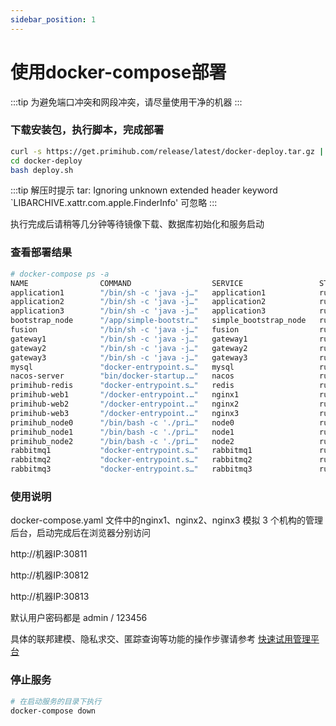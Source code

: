 ```yaml
---
sidebar_position: 1
---
```


# 使用docker-compose部署

:::tip
为避免端口冲突和网段冲突，请尽量使用干净的机器
:::

### 下载安装包，执行脚本，完成部署

```bash
curl -s https://get.primihub.com/release/latest/docker-deploy.tar.gz | tar zxf -
cd docker-deploy
bash deploy.sh
```
:::tip
解压时提示 tar: Ignoring unknown extended header keyword `LIBARCHIVE.xattr.com.apple.FinderInfo' 可忽略
:::

执行完成后请稍等几分钟等待镜像下载、数据库初始化和服务启动

### 查看部署结果

```bash
# docker-compose ps -a
NAME                COMMAND                  SERVICE                 STATUS              PORTS
application1        "/bin/sh -c 'java -j…"   application1            running             
application2        "/bin/sh -c 'java -j…"   application2            running             
application3        "/bin/sh -c 'java -j…"   application3            running             
bootstrap_node      "/app/simple-bootstr…"   simple_bootstrap_node   running             4001/tcp
fusion              "/bin/sh -c 'java -j…"   fusion                  running             
gateway1            "/bin/sh -c 'java -j…"   gateway1                running             
gateway2            "/bin/sh -c 'java -j…"   gateway2                running             
gateway3            "/bin/sh -c 'java -j…"   gateway3                running             
mysql               "docker-entrypoint.s…"   mysql                   running             0.0.0.0:3306->3306/tcp, :::3306->3306/tcp
nacos-server        "bin/docker-startup.…"   nacos                   running             0.0.0.0:8848->8848/tcp, 0.0.0.0:9555->9555/tcp, 0.0.0.0:9848->9848/tcp, :::8848->8848/tcp, :::9555->9555/tcp, :::9848->9848/tcp
primihub-redis      "docker-entrypoint.s…"   redis                   running             6379/tcp
primihub-web1       "/docker-entrypoint.…"   nginx1                  running             0.0.0.0:30811->80/tcp, :::30811->80/tcp
primihub-web2       "/docker-entrypoint.…"   nginx2                  running             0.0.0.0:30812->80/tcp, :::30812->80/tcp
primihub-web3       "/docker-entrypoint.…"   nginx3                  running             0.0.0.0:30813->80/tcp, :::30813->80/tcp
primihub_node0      "/bin/bash -c './pri…"   node0                   running             0.0.0.0:8050->50050/tcp, :::8050->50050/tcp
primihub_node1      "/bin/bash -c './pri…"   node1                   running             0.0.0.0:8051->50051/tcp, :::8051->50051/tcp
primihub_node2      "/bin/bash -c './pri…"   node2                   running             0.0.0.0:8052->50052/tcp, :::8052->50052/tcp
rabbitmq1           "docker-entrypoint.s…"   rabbitmq1               running             25672/tcp
rabbitmq2           "docker-entrypoint.s…"   rabbitmq2               running             25672/tcp
rabbitmq3           "docker-entrypoint.s…"   rabbitmq3               running             25672/tcp
```

### 使用说明

docker-compose.yaml 文件中的nginx1、nginx2、nginx3 模拟 3 个机构的管理后台，启动完成后在浏览器分别访问

http://机器IP:30811

http://机器IP:30812

http://机器IP:30813

默认用户密码都是 admin / 123456

具体的联邦建模、隐私求交、匿踪查询等功能的操作步骤请参考 [快速试用管理平台](/docs/quick-start-platform)

### 停止服务

```bash
# 在启动服务的目录下执行
docker-compose down
```